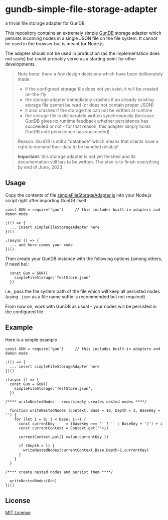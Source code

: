 # gundb-simple-file-storage-adapter #

a trivial file storage adapter for GunDB

This repository contains an extremely simple [GunDB](https://github.com/amark/gun) storage adapter which persists incoming nodes in a single JSON file on the file system. It cannot be used in the browser but is meant for Node.js

The adapter should not be used in production (as the implementation does not scale) but could probably serve as a starting point for other developments.

> Nota bene: there a few design decisions which have been deliberately made:
>
> * if the configured storage file does not yet exist, it will be created on-the-fly
> * the storage adapter immediately crashes if an already existing storage file cannot be read (or does not contain proper JSON)
> * it also crashes if the storage file can not be written at runtime
> * the storage file is deliberately written _synchronously_ (because GunDB gives no runtime feedback whether persistence has succeeded or not - for that reason, this adapter simply holds GunDB until persistence has succeeded)
>
> Reason: GunDB is still a "database" which means that clients have a right to demand their data to be handled reliably!

> **Important**: this storage adapter is not yet finished and its documentation still has to be written. The plan is to finish everything by end of June, 2023

## Usage ##

Copy the contents of file [simpleFileStorageAdapter.js](./src/simpleFileStorageAdapter.js) into your Node.js script right after importing GunDB itself

```
const GUN = require('gun')     // this includes built-in adapters and demon mode

;(() => {
  ... insert simpleFileStorageAdapter here
})()

;(async () => {
  ... and here comes your code
})()
```

Then create your GunDB instance with the following options (among others, if need be):

```
  const Gun = GUN({
    simpleFileStorage:'TestStore.json'
  })
```

i.e., pass the file system path of the file which will keep all persisted nodes (using `.json` as a file name suffix is recommended but not required)

From now on, work with GunDB as usual - your nodes will be persisted in the configured file.

## Example ##

Here is a simple example

```
const GUN = require('gun')     // this includes built-in adapters and demon mode

;(() => {
  ... insert simpleFileStorageAdapter here
})()

;(async () => {
  const Gun = GUN({
    simpleFileStorage:'TestStore.json',
  })

/**** writeNestedNodes - recursively creates nested nodes ****/

  function writeNestedNodes (Context, Base = 10, Depth = 3, BaseKey = '') {
    for (let i = 0; i < Base; i++) {
      const currentKey     = (BaseKey === '' ? '' : BaseKey + '/') + i
      const currentContext = Context.get(''+i)

      currentContext.put({ value:currentKey })

      if (Depth > 1) {
        writeNestedNodes(currentContext,Base,Depth-1,currentKey)
      }
    }
  }

/**** create nested nodes and persist them ****/

  writeNestedNodes(Gun)
})()
```

## License ##

[MIT License](LICENSE.md)
